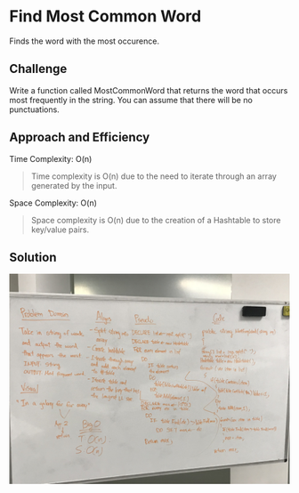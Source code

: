 # Find Most Common Word

Finds the word with the most occurence.

## Challenge

Write a function called MostCommonWord that returns the word that occurs most frequently in the string. You can assume that there will be no punctuations.

## Approach and Efficiency

Time Complexity: O(n)
> Time complexity is O(n) due to the need to iterate through an array generated by the input.

Space Complexity: O(n)
> Space complexity is O(n) due to the creation of a Hashtable to store key/value pairs.

## Solution

![mostcommon](../../assets/mostcommon.jpg)